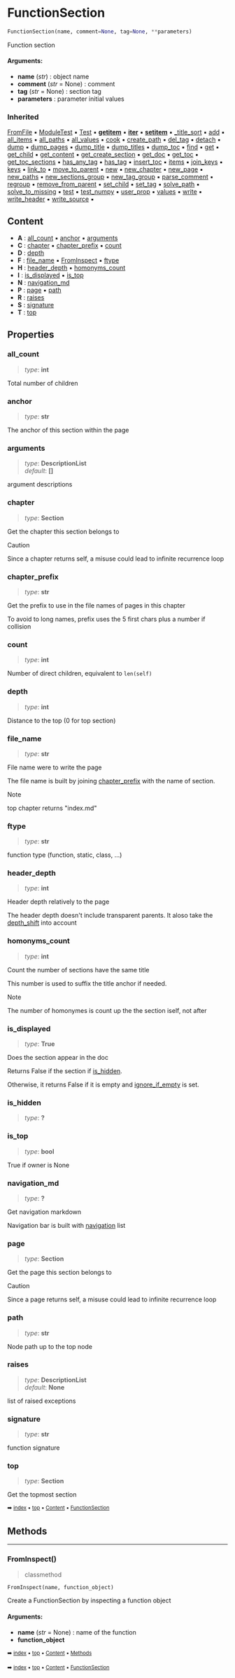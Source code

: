 # FunctionSection

``` python
FunctionSection(name, comment=None, tag=None, **parameters)
```

Function section

#### Arguments:
- **name** (_str_) : object name
- **comment** (_str_ = None) : comment
- **tag** (_str_ = None) : section tag
- **parameters** : parameter initial values

### Inherited

[FromFile](tree-tree.md#fromfile) :black_small_square: [ModuleTest](docum-section.md#moduletest) :black_small_square: [Test](docum-section.md#test) :black_small_square: [__getitem__](tree-tree.md#__getitem__) :black_small_square: [__iter__](tree-tree.md#__iter__) :black_small_square: [__setitem__](tree-tree.md#__setitem__) :black_small_square: [_title_sort](docum-section.md#_title_sort) :black_small_square: [add](tree-tree.md#add) :black_small_square: [all_items](tree-tree.md#all_items) :black_small_square: [all_paths](tree-tree.md#all_paths) :black_small_square: [all_values](tree-tree.md#all_values) :black_small_square: [cook](docum-section.md#cook) :black_small_square: [create_path](tree-tree.md#create_path) :black_small_square: [del_tag](docum-section.md#del_tag) :black_small_square: [detach](tree-tree.md#detach) :black_small_square: [dump](tree-tree.md#dump) :black_small_square: [dump_pages](docum-section.md#dump_pages) :black_small_square: [dump_title](docum-section.md#dump_title) :black_small_square: [dump_titles](docum-section.md#dump_titles) :black_small_square: [dump_toc](docum-section.md#dump_toc) :black_small_square: [find](tree-tree.md#find) :black_small_square: [get](tree-tree.md#get) :black_small_square: [get_child](tree-treelist.md#get_child) :black_small_square: [get_content](docum-section.md#get_content) :black_small_square: [get_create_section](docum-section.md#get_create_section) :black_small_square: [get_doc](pydoc-objectsection.md#get_doc) :black_small_square: [get_toc](docum-section.md#get_toc) :black_small_square: [get_toc_sections](docum-section.md#get_toc_sections) :black_small_square: [has_any_tag](docum-section.md#has_any_tag) :black_small_square: [has_tag](docum-section.md#has_tag) :black_small_square: [insert_toc](docum-section.md#insert_toc) :black_small_square: [items](tree-treelist.md#items) :black_small_square: [join_keys](tree-tree.md#join_keys) :black_small_square: [keys](tree-treelist.md#keys) :black_small_square: [link_to](docum-section.md#link_to) :black_small_square: [move_to_parent](tree-tree.md#move_to_parent) :black_small_square: [new](docum-section.md#new) :black_small_square: [new_chapter](docum-section.md#new_chapter) :black_small_square: [new_page](docum-section.md#new_page) :black_small_square: [new_paths](tree-tree.md#new_paths) :black_small_square: [new_sections_group](docum-section.md#new_sections_group) :black_small_square: [new_tag_group](docum-section.md#new_tag_group) :black_small_square: [parse_comment](docum-section.md#parse_comment) :black_small_square: [regroup](pydoc-objectsection.md#regroup) :black_small_square: [remove_from_parent](tree-treelist.md#remove_from_parent) :black_small_square: [set_child](tree-treelist.md#set_child) :black_small_square: [set_tag](docum-section.md#set_tag) :black_small_square: [solve_path](tree-tree.md#solve_path) :black_small_square: [solve_to_missing](tree-tree.md#solve_to_missing) :black_small_square: [test](parse---parser.md#test) :black_small_square: [test_numpy](tree-tree.md#test_numpy) :black_small_square: [user_prop](docum-section.md#user_prop) :black_small_square: [values](tree-treelist.md#values) :black_small_square: [write](docum-section.md#write) :black_small_square: [write_header](docum-section.md#write_header) :black_small_square: [write_source](docum-section.md#write_source) :black_small_square:

## Content

- **A** : [all_count](pydoc-functionsection.md#all_count) :black_small_square: [anchor](pydoc-functionsection.md#anchor) :black_small_square: [arguments](pydoc-functionsection.md#arguments)
- **C** : [chapter](pydoc-functionsection.md#chapter) :black_small_square: [chapter_prefix](pydoc-functionsection.md#chapter_prefix) :black_small_square: [count](pydoc-functionsection.md#count)
- **D** : [depth](pydoc-functionsection.md#depth)
- **F** : [file_name](pydoc-functionsection.md#file_name) :black_small_square: [FromInspect](pydoc-functionsection.md#frominspect) :black_small_square: [ftype](pydoc-functionsection.md#ftype)
- **H** : [header_depth](pydoc-functionsection.md#header_depth) :black_small_square: [homonyms_count](pydoc-functionsection.md#homonyms_count)
- **I** : [is_displayed](pydoc-functionsection.md#is_displayed) :black_small_square: [is_top](pydoc-functionsection.md#is_top)
- **N** : [navigation_md](pydoc-functionsection.md#navigation_md)
- **P** : [page](pydoc-functionsection.md#page) :black_small_square: [path](pydoc-functionsection.md#path)
- **R** : [raises](pydoc-functionsection.md#raises)
- **S** : [signature](pydoc-functionsection.md#signature)
- **T** : [top](pydoc-functionsection.md#top)

## Properties



### all_count

> _type_: **int**
>

Total number of children

### anchor

> _type_: **str**
>

The anchor of this section within the page

### arguments

> _type_: **DescriptionList**<br> _default_: **[]**
>

argument descriptions

### chapter

> _type_: **Section**
>

Get the chapter this section belongs to

> [!CAUTION]
> Since a chapter returns self, a misuse could lead to infinite recurrence loop

### chapter_prefix

> _type_: **str**
>

Get the prefix to use in the file names of pages in this chapter

To avoid to long names, prefix uses the 5 first chars plus a number
if collision

### count

> _type_: **int**
>

Number of direct children, equivalent to `len(self)`

### depth

> _type_: **int**
>

Distance to the top (0 for top section)

### file_name

> _type_: **str**
>

File name were to write the page

The file name is built by joining [chapter_prefix](pydoc-functionsection.md#chapter_prefix) with the name of section.

> [!NOTE]
> top chapter returns "index.md"

### ftype

> _type_: **str**
>

function type (function, static, class, ...)

### header_depth

> _type_: **int**
>

Header depth relatively to the page

The header depth doesn't include transparent parents. It aloso take
the [depth_shift](docum-section.md#depth_shift) into account

### homonyms_count

> _type_: **int**
>

Count the number of sections have the same title

This number is used to suffix the title anchor if needed.

> [!NOTE]
> The number of homonymes is count up the the section iself, not after

### is_displayed

> _type_: **True**
>

Does the section appear in the doc

Returns False if the section if [is_hidden](pydoc-functionsection.md#is_hidden).

Otherwise, it returns False if it is empty and [ignore_if_empty](docum-section.md#ignore_if_empty) is set.

### is_hidden

> _type_: **?**
>

### is_top

> _type_: **bool**
>

True if owner is None

### navigation_md

> _type_: **?**
>

Get navigation markdown

Navigation bar is built with [navigation](docum-section.md#navigation) list

### page

> _type_: **Section**
>

Get the page this section belongs to

> [!CAUTION]
> Since a page returns self, a misuse could lead to infinite recurrence loop

### path

> _type_: **str**
>

Node path up to the top node

### raises

> _type_: **DescriptionList**<br> _default_: **None**
>

list of raised exceptions

### signature

> _type_: **str**
>

function signature

### top

> _type_: **Section**
>

Get the topmost section

<sub>:arrow_right: [index](index.md) :black_small_square: [top](#functionsection) :black_small_square: [Content](#content) :black_small_square: [FunctionSection](pydoc-functionsection.md)</sub>

## Methods



----------
### FromInspect()

> classmethod

``` python
FromInspect(name, function_object)
```

Create a FunctionSection by inspecting a function object

#### Arguments:
- **name** (_str_ = None) : name of the function
- **function_object**

<sub>:arrow_right: [index](index.md) :black_small_square: [top](#functionsection) :black_small_square: [Content](#content) :black_small_square: [Methods](pydoc-functionsection.md#methods)</sub>

<sub>:arrow_right: [index](index.md) :black_small_square: [top](#functionsection) :black_small_square: [Content](#content) :black_small_square: [FunctionSection](pydoc-functionsection.md)</sub>